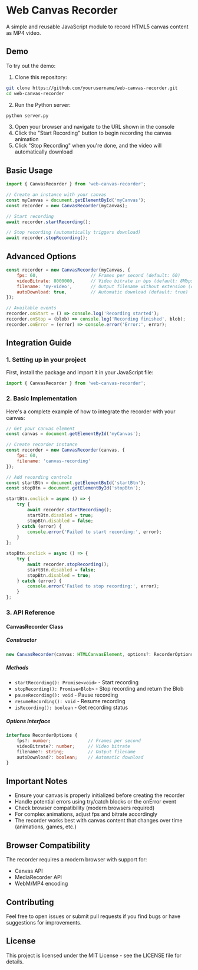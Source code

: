 # Web Canvas Recorder

A simple and reusable JavaScript module to record HTML5 canvas content as MP4 video.

## Demo

To try out the demo:

1. Clone this repository:
```bash
git clone https://github.com/yourusername/web-canvas-recorder.git
cd web-canvas-recorder
```

2. Run the Python server:
```bash
python server.py
```

3. Open your browser and navigate to the URL shown in the console
4. Click the "Start Recording" button to begin recording the canvas animation
5. Click "Stop Recording" when you're done, and the video will automatically download

## Basic Usage

```javascript
import { CanvasRecorder } from 'web-canvas-recorder';

// Create an instance with your canvas
const myCanvas = document.getElementById('myCanvas');
const recorder = new CanvasRecorder(myCanvas);

// Start recording
await recorder.startRecording();

// Stop recording (automatically triggers download)
await recorder.stopRecording();
```

## Advanced Options

```javascript
const recorder = new CanvasRecorder(myCanvas, {
    fps: 60,                    // Frames per second (default: 60)
    videoBitrate: 8000000,      // Video bitrate in bps (default: 8Mbps)
    filename: 'my-video',       // Output filename without extension (default: timestamp)
    autoDownload: true,         // Automatic download (default: true)
});

// Available events
recorder.onStart = () => console.log('Recording started');
recorder.onStop = (blob) => console.log('Recording finished', blob);
recorder.onError = (error) => console.error('Error:', error);
```

## Integration Guide

### 1. Setting up in your project

First, install the package and import it in your JavaScript file:

```javascript
import { CanvasRecorder } from 'web-canvas-recorder';
```

### 2. Basic Implementation

Here's a complete example of how to integrate the recorder with your canvas:

```javascript
// Get your canvas element
const canvas = document.getElementById('myCanvas');

// Create recorder instance
const recorder = new CanvasRecorder(canvas, {
    fps: 60,
    filename: 'canvas-recording'
});

// Add recording controls
const startBtn = document.getElementById('startBtn');
const stopBtn = document.getElementById('stopBtn');

startBtn.onclick = async () => {
    try {
        await recorder.startRecording();
        startBtn.disabled = true;
        stopBtn.disabled = false;
    } catch (error) {
        console.error('Failed to start recording:', error);
    }
};

stopBtn.onclick = async () => {
    try {
        await recorder.stopRecording();
        startBtn.disabled = false;
        stopBtn.disabled = true;
    } catch (error) {
        console.error('Failed to stop recording:', error);
    }
};
```

### 3. API Reference

#### CanvasRecorder Class

##### Constructor
```javascript
new CanvasRecorder(canvas: HTMLCanvasElement, options?: RecorderOptions)
```

##### Methods
- `startRecording(): Promise<void>` - Start recording
- `stopRecording(): Promise<Blob>` - Stop recording and return the Blob
- `pauseRecording(): void` - Pause recording
- `resumeRecording(): void` - Resume recording
- `isRecording(): boolean` - Get recording status

##### Options Interface
```typescript
interface RecorderOptions {
    fps?: number;              // Frames per second
    videoBitrate?: number;     // Video bitrate
    filename?: string;         // Output filename
    autoDownload?: boolean;    // Automatic download
}
```

## Important Notes

- Ensure your canvas is properly initialized before creating the recorder
- Handle potential errors using try/catch blocks or the onError event
- Check browser compatibility (modern browsers required)
- For complex animations, adjust fps and bitrate accordingly
- The recorder works best with canvas content that changes over time (animations, games, etc.)

## Browser Compatibility

The recorder requires a modern browser with support for:
- Canvas API
- MediaRecorder API
- WebM/MP4 encoding

## Contributing

Feel free to open issues or submit pull requests if you find bugs or have suggestions for improvements.

## License

This project is licensed under the MIT License - see the LICENSE file for details.
